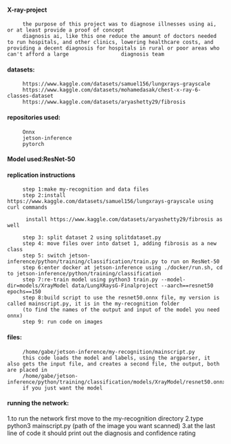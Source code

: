 #### X-ray-project
         the purpose of this project was to diagnose illnesses using ai, or at least provide a proof of concept
         diagnosis ai, like this one reduce the amount of doctors needed to run hospitals, and other clinics, lowering healthcare costs, and providing a decent diagnosis for hospitals in rural or poor areas who can't afford a large                 diagnosis team
#### datasets:
         https://www.kaggle.com/datasets/samuel156/lungxrays-grayscale
         https://www.kaggle.com/datasets/mohamedasak/chest-x-ray-6-classes-dataset
         https://www.kaggle.com/datasets/aryashetty29/fibrosis
#### repositories used:
         Onnx
         jetson-inference
         pytorch
#### Model used:ResNet-50

#### replication instructions
         step 1:make my-recognition and data files
         step 2:install https://www.kaggle.com/datasets/samuel156/lungxrays-grayscale using curl commands

          install https://www.kaggle.com/datasets/aryashetty29/fibrosis as well

         step 3: split dataset 2 using splitdataset.py
         step 4: move files over into datset 1, adding fibrosis as a new class
         step 5: switch jetson-inference/python/training/classification/train.py to run on ResNet-50
         step 6:enter docker at jetson-inference using ./docker/run.sh, cd to jetson-inference/python/training/classification
         step 7:re-train model using python3 train.py --model-dir=models/XrayModel data/LungXRaysG-Finalproject --aarch==resnet50 epochs==150 
         step 8:build script to use the resnet50.onnx file, my version is called mainscript.py, it is in the my-recognition folder
         (to find the names of the output and input of the model you need onnx)
         step 9: run code on images

#### files:
         /home/gabe/jetson-inference/my-recognition/mainscript.py
         this code loads the model and labels, using the argparser, it also gets the input file, and creates a second file, the output, both are placed in 
         /home/gabe/jetson-inference/python/training/classification/models/XrayModel/resnet50.onnx
         if you just want the model

#### running the network:
1.to run the network first move to the my-recognition directory
2.type python3 mainscript.py (path of the image you want scanned)
3.at the last line of code it should print out the diagnosis and confidence rating
